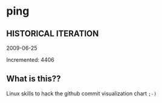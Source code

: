 # ping

## HISTORICAL ITERATION
2009-06-25

Incremented: 4406

## What is this?? 
Linux skills to hack the github commit visualization chart `;-)`
